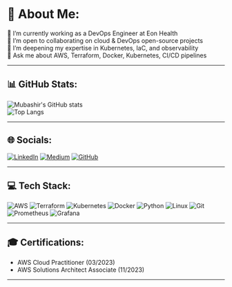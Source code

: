 # 💫 About Me:
🔭 I’m currently working as a DevOps Engineer at Eon Health  
👯 I’m open to collaborating on cloud & DevOps open-source projects  
🌱 I’m deepening my expertise in Kubernetes, IaC, and observability  
💬 Ask me about AWS, Terraform, Docker, Kubernetes, CI/CD pipelines  

---

## 📊 GitHub Stats:
![Mubashir's GitHub stats](https://github-readme-stats.vercel.app/api?username=mfused07&show_icons=true&theme=tokyonight)  
![Top Langs](https://github-readme-stats.vercel.app/api/top-langs/?username=mfused07&layout=compact&theme=tokyonight)  

---

## 🌐 Socials:
[![LinkedIn](https://img.shields.io/badge/LinkedIn-%230077B5.svg?logo=linkedin&logoColor=white)](https://linkedin.com/in/mfused07) 
[![Medium](https://img.shields.io/badge/Medium-12100E?logo=medium&logoColor=white)](https://medium.com/@mubashir1998) 
[![GitHub](https://img.shields.io/badge/GitHub-100000?logo=github&logoColor=white)](https://github.com/mfused07) 


---

## 💻 Tech Stack:
![AWS](https://img.shields.io/badge/AWS-232F3E?style=for-the-badge&logo=amazon-aws&logoColor=white)
![Terraform](https://img.shields.io/badge/Terraform-623CE4?style=for-the-badge&logo=terraform&logoColor=white)
![Kubernetes](https://img.shields.io/badge/Kubernetes-326CE5?style=for-the-badge&logo=kubernetes&logoColor=white)
![Docker](https://img.shields.io/badge/Docker-2496ED?style=for-the-badge&logo=docker&logoColor=white)
![Python](https://img.shields.io/badge/Python-3776AB?style=for-the-badge&logo=python&logoColor=white)
![Linux](https://img.shields.io/badge/Linux-FCC624?style=for-the-badge&logo=linux&logoColor=black)
![Git](https://img.shields.io/badge/Git-F05032?style=for-the-badge&logo=git&logoColor=white)
![Prometheus](https://img.shields.io/badge/Prometheus-E6522C?style=for-the-badge&logo=prometheus&logoColor=white)
![Grafana](https://img.shields.io/badge/Grafana-F46800?style=for-the-badge&logo=grafana&logoColor=white)

---

## 🎓 Certifications:
- AWS Cloud Practitioner (03/2023)  
- AWS Solutions Architect Associate (11/2023)  

---
